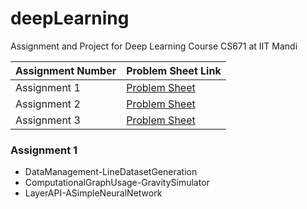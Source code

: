 # deepLearning
Assignment and Project for Deep Learning Course  CS671 at IIT Mandi

| Assignment Number | Problem Sheet Link |
| ------------------------- | ---------------- |
| Assignment 1 | [Problem Sheet](./assignment_1/assignment_1_problem_sheet.pdf) |
| Assignment 2 | [Problem Sheet](./assignment_2/assignment_2_problem_sheet.pdf) |
| Assignment 3 | [Problem Sheet](./assignment_3/assignment_3_problem_sheet.pdf) |

### Assignment 1 
*   DataManagement-LineDatasetGeneration
*   ComputationalGraphUsage-GravitySimulator
*   LayerAPI-ASimpleNeuralNetwork
